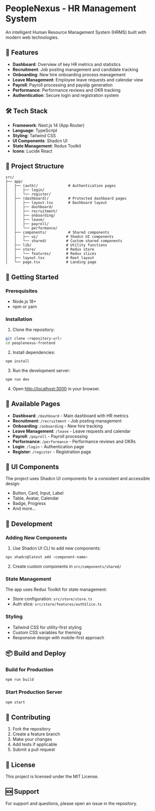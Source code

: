 # PeopleNexus - HR Management System

An intelligent Human Resource Management System (HRMS) built with modern web technologies.

## 🚀 Features

- **Dashboard**: Overview of key HR metrics and statistics
- **Recruitment**: Job posting management and candidate tracking
- **Onboarding**: New hire onboarding process management
- **Leave Management**: Employee leave requests and calendar view
- **Payroll**: Payroll processing and payslip generation
- **Performance**: Performance reviews and OKR tracking
- **Authentication**: Secure login and registration system

## 🛠️ Tech Stack

- **Framework**: Next.js 14 (App Router)
- **Language**: TypeScript
- **Styling**: Tailwind CSS
- **UI Components**: Shadcn UI
- **State Management**: Redux Toolkit
- **Icons**: Lucide React

## 📁 Project Structure

```
src/
├── app/
│   ├── (auth)/              # Authentication pages
│   │   ├── login/
│   │   └── register/
│   ├── (dashboard)/         # Protected dashboard pages
│   │   ├── layout.tsx       # Dashboard layout
│   │   ├── dashboard/
│   │   ├── recruitment/
│   │   ├── onboarding/
│   │   ├── leave/
│   │   ├── payroll/
│   │   └── performance/
│   ├── components/          # Shared components
│   │   ├── ui/             # Shadcn UI components
│   │   └── shared/         # Custom shared components
│   ├── lib/                # Utility functions
│   ├── store/              # Redux store
│   │   └── features/       # Redux slices
│   ├── layout.tsx          # Root layout
│   └── page.tsx            # Landing page
```

## 🚀 Getting Started

### Prerequisites

- Node.js 18+ 
- npm or yarn

### Installation

1. Clone the repository:
```bash
git clone <repository-url>
cd peoplenexus-frontend
```

2. Install dependencies:
```bash
npm install
```

3. Run the development server:
```bash
npm run dev
```

4. Open [http://localhost:3000](http://localhost:3000) in your browser.

## 📱 Available Pages

- **Dashboard**: `/dashboard` - Main dashboard with HR metrics
- **Recruitment**: `/recruitment` - Job posting management
- **Onboarding**: `/onboarding` - New hire tracking
- **Leave Management**: `/leave` - Leave requests and calendar
- **Payroll**: `/payroll` - Payroll processing
- **Performance**: `/performance` - Performance reviews and OKRs
- **Login**: `/login` - Authentication page
- **Register**: `/register` - Registration page

## 🎨 UI Components

The project uses Shadcn UI components for a consistent and accessible design:

- Button, Card, Input, Label
- Table, Avatar, Calendar
- Badge, Progress
- And more...

## 🔧 Development

### Adding New Components

1. Use Shadcn UI CLI to add new components:
```bash
npx shadcn@latest add <component-name>
```

2. Create custom components in `src/components/shared/`

### State Management

The app uses Redux Toolkit for state management:

- Store configuration: `src/store/store.ts`
- Auth slice: `src/store/features/authSlice.ts`

### Styling

- Tailwind CSS for utility-first styling
- Custom CSS variables for theming
- Responsive design with mobile-first approach

## 📦 Build and Deploy

### Build for Production

```bash
npm run build
```

### Start Production Server

```bash
npm start
```

## 🤝 Contributing

1. Fork the repository
2. Create a feature branch
3. Make your changes
4. Add tests if applicable
5. Submit a pull request

## 📄 License

This project is licensed under the MIT License.

## 🆘 Support

For support and questions, please open an issue in the repository.
